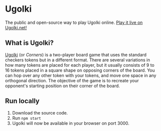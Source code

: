 # Ugolki
The public and open-source way to play Ugolki online.
[Play it live on Ugolki.net!](https://www.ugolki.net/)

## What is Ugolki?
[Ugolki](https://en.wikipedia.org/wiki/Ugolki) (or *Corners*) is a two-player board game that uses the standard checkers tokens but in a different format. There are several variations in how many tokens are placed for each player, but it usually consists of 9 to 16 tokens placed in a square shape on opposing corners of the board. You can hop over any other token with your tokens, and move one space in any orthogonal direction. The objective of the game is to recreate your opponent's starting position on their corner of the board.

## Run locally
1. Download the source code.
2. Run `npm start`
3. Ugolki will now be available in your browser on port 3000.
